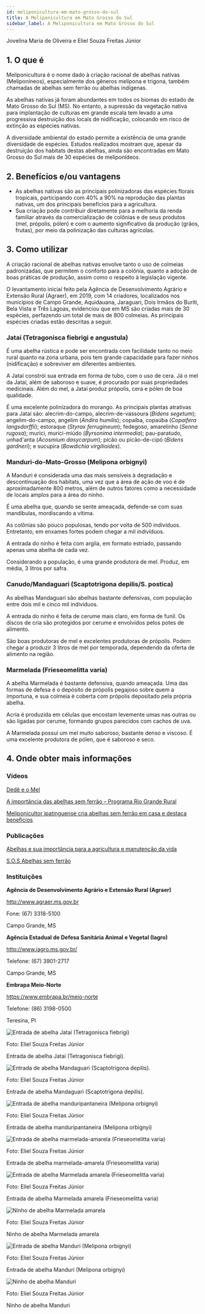 ```yaml
---
id: meliponicultura-em-mato-grosso-do-sul
title: A Meliponicultura em Mato Grosso do Sul
sidebar_label: A Meliponicultura em Mato Grosso do Sul
---
```


<div className="center-textArticle">Jovelina Maria de Oliveira e Eliel Souza Freitas Júnior</div>

## **1. O que é**

Meliponicultura é o nome dado à criação racional de abelhas
nativas (Meliponíneos), especialmente dos gêneros melípona e
trigona, também chamadas de abelhas sem ferrão ou abelhas
indígenas.

As abelhas nativas já foram abundantes em todos os biomas do
estado de Mato Grosso do Sul (MS). No entanto, a supressão da
vegetação nativa para implantação de culturas em grande escala
tem levado a uma progressiva destruição dos locais de
nidificação, colocando em risco de extinção as espécies nativas.

A diversidade ambiental do estado permite a existência de uma
grande diversidade de espécies. Estudos realizados mostram
que, apesar da destruição dos habitats destas abelhas, ainda são
encontradas em Mato Grosso do Sul mais de 30 espécies de
meliponídeos.

## **2. Benefícios e/ou vantagens**

- As abelhas nativas são as principais polinizadoras das
  espécies florais tropicais, participando com 40% a 90% na
  reprodução das plantas nativas, um dos principais benefícios
  para a agricultura.
- Sua criação pode contribuir diretamente para a melhoria da
  renda familiar através da comercialização de colônias e de
  seus produtos (mel, própolis, pólen) e com o aumento
  significativo da produção (grãos, frutas), por meio da
  polinização das culturas agrícolas.

## **3. Como utilizar**

A criação racional de abelhas nativas envolve tanto o uso de
colmeias padronizadas, que permitem o conforto para a colônia,
quanto a adoção de boas práticas de produção, assim como o
respeito à legislação vigente.

O levantamento inicial feito pela Agência de Desenvolvimento
Agrário e Extensão Rural (Agraer), em 2019, com 14 criadores,
localizados nos municípios de Campo Grande, Aquidauana,
Jaraguari, Dois Irmãos do Buriti, Bela Vista e Três Lagoas,
evidenciou que em MS são criadas mais de 30 espécies,
perfazendo um total de mais de 800 colmeias. As principais
espécies criadas estão descritas a seguir.

### Jataí (Tetragonisca fiebrigi e angustula)

É uma abelha
rústica e pode ser encontrada com facilidade tanto no meio rural
quanto na zona urbana, pois tem grande capacidade para fazer
ninhos (nidificação) e sobreviver em diferentes ambientes.

A Jataí constrói sua entrada em forma de tubo, com o uso de cera.
Já o mel da Jataí, além de saboroso e suave, é procurado por
suas propriedades medicinais. Além do mel, a Jataí produz
própolis, cera e pólen de boa qualidade.

É uma excelente polinizadora do morango. As principais plantas
atrativas para Jataí são: alecrim-do-campo, alecrim-de-vassoura
(_Bidens segetum_); angelim-do-campo, angelim (_Andira humilis_);
copaíba, copaúba (_Copaifera langsdorffii_); estoraque (_Styrax
ferrugineum_); fedegoso, amarelinho (_Senna rugosa_); murici,
murici-miúdo (_Byrsonima intermedia_); pau-paratudo, unhad'anta (_Acosmium dasycarpum_); picão ou picão-de-cipó (_Bidens
gardneri_); e sucupira (_Bowdichia virgilioides_).

### Manduri-do-Mato-Grosso (Melipona orbignyi)

A Manduri é
considerada uma das mais sensíveis à degradação e
descontinuação dos habitats, uma vez que a área de ação de voo
é de aproximadamente 800 metros, além de outros fatores como
a necessidade de locais amplos para a área do ninho.

É uma abelha que, quando se sente ameaçada, defende-se com
suas mandíbulas, mordiscando a vítima.

As colônias são pouco populosas, tendo por volta de 500
indivíduos. Entretanto, em enxames fortes podem chegar a mil
indivíduos.

A entrada do ninho é feita com argila, em formato estriado,
passando apenas uma abelha de cada vez.

Considerando a população, é uma grande produtora de mel.
Produz, em média, 3 litros por safra.

### Canudo/Mandaguari (Scaptotrigona depilis/S. postica)

As
abelhas Mandaguari são abelhas bastante defensivas, com
população entre dois mil e cinco mil indivíduos.

A entrada do ninho é feita de cerume mais claro, em forma de
funil. Os discos de cria são protegidos por cerume e envolvidos
pelos potes de alimento.

São boas produtoras de mel e excelentes produtoras de própolis.
Podem chegar a produzir 3 litros de mel por temporada,
dependendo da oferta de alimento na região.

### Marmelada (Frieseomelitta varia)

A abelha Marmelada é
bastante defensiva, quando ameaçada. Uma das formas de
defesa é o depósito de própolis pegajoso sobre quem a
importuna, e sua colmeia é coberta com própolis depositado pela
própria abelha.

Acria é produzida em células que encostam levemente umas nas
outras ou são ligadas por cerume, formando grupos parecidos
com cachos de uva.

A Marmelada possui um mel muito saboroso, bastante denso e
viscoso. É uma excelente produtora de pólen, que é saboroso e
seco.

## **4. Onde obter mais informações**

### Vídeos

[Dedê e o Mel](https://bit.ly/3b2e1H5)

[A importância das abelhas sem ferrão – Programa Rio Grande Rural](https://youtu.be/np2isGsFvg4)

[Meliponicultor ipatinguense cria abelhas sem ferrão em casa e destaca benefícios](https://youtu.be/A5xRo5HEsVI)

### Publicações

[Abelhas e sua importância para a agricultura e manutenção da vida](https://www.embrapa.br/meio-norte/abelhas)

[S.O.S Abelhas sem ferrão](http://sosabelhassemferrao.com.br/site/)

### Instituições

**Agência de Desenvolvimento Agrário e Extensão Rural (Agraer)**

http://www.agraer.ms.gov.br

Fone: (67) 3318-5100

Campo Grande, MS

**Agência Estadual de Defesa Sanitária Animal e Vegetal (Iagro)**

http://www.iagro.ms.gov.br/

Telefone: (67) 3901-2717

Campo Grande, MS

**Embrapa Meio-Norte**

https://www.embrapa.br/meio-norte

Telefone: (86) 3198-0500

Teresina, PI

![Entrada de abelha Jataí (Tetragonisca fiebrigi)](../img/docs/24_meliponicultura/FOTO_01.jpg)

Foto: Eliel Souza Freitas Júnior

<div className="center-textImage">
Entrada de abelha Jataí (Tetragonisca fiebrigi).
</div>

![Entrada de abelha Mandaguari (Scaptotrigona depilis).](../img/docs/24_meliponicultura/FOTO_02.jpg)

Foto: Eliel Souza Freitas Júnior

<div className="center-textImage">
Entrada de abelha Mandaguari (Scaptotrigona depilis).
</div>

![Entrada de abelha manduripantaneira (Melipona orbignyi)](../img/docs/24_meliponicultura/FOTO_03.jpg)

Foto: Eliel Souza Freitas Júnior

<div className="center-textImage">
Entrada de abelha manduripantaneira (Melipona orbignyi)
</div>

![Entrada de abelha marmelada-amarela (Frieseomelitta varia)](../img/docs/24_meliponicultura/FOTO_04.jpg)

Foto: Eliel Souza Freitas Júnior

<div className="center-textImage">
Entrada de abelha marmelada-amarela (Frieseomelitta varia)
</div>

<div className="image-Box">

![Entrada de abelha Marmelada amarela (Frieseomelitta varia)](../img/docs/24_meliponicultura/FOTO_05.jpg)

Foto: Eliel Souza Freitas Júnior

</div>

<div className="center-textImage">
Entrada de abelha Marmelada amarela (Frieseomelitta varia)
</div>

<div className="image-Box">

![Ninho de abelha Marmelada amarela](../img/docs/24_meliponicultura/FOTO_06.jpg)

Foto: Eliel Souza Freitas Júnior

</div>

<div className="center-textImage">
Ninho de abelha Marmelada amarela
</div>

<div className="image-Box">

![Entrada de abelha Manduri (Melipona orbignyi)](../img/docs/24_meliponicultura/FOTO_07.jpg)

Foto: Eliel Souza Freitas Júnior

</div>

<div className="center-textImage">
Entrada de abelha Manduri (Melipona orbignyi)
</div>

<div className="image-Box">

![Ninho de abelha Manduri](../img/docs/24_meliponicultura/FOTO_08.jpg)

Foto: Eliel Souza Freitas Júnior

</div>

<div className="center-textImage">
Ninho de abelha Manduri
</div>

